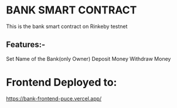 # BANK SMART CONTRACT

This is the bank smart contract on Rinkeby testnet

## Features:-
Set Name of the Bank(only Owner)
Deposit Money
Withdraw Money

# Frontend Deployed to:
https://bank-frontend-puce.vercel.app/
